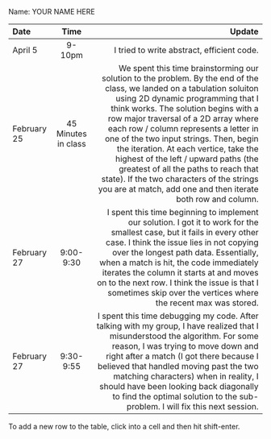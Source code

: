 Name: YOUR NAME HERE

| Date        |        Time         |                                                                                                                                                                                                                                                                                                                                                                                                                                                                                                                                                                 Update |
|:------------|:-------------------:|-----------------------------------------------------------------------------------------------------------------------------------------------------------------------------------------------------------------------------------------------------------------------------------------------------------------------------------------------------------------------------------------------------------------------------------------------------------------------------------------------------------------------------------------------------------------------:|
| April 5     |       9-10pm        |                                                                                                                                                                                                                                                                                                                                                                                                                                                                                                                             I tried to write abstract, efficient code. |
| February 25 | 45 Minutes in class | We spent this time brainstorming our solution to the problem. By the end of the class, we landed on a tabulation soluiton using 2D dynamic programming that I think works. The solution begins with a row major traversal of a 2D array where each row / column represents a letter in one of the two input strings. Then, begin the iteration. At each vertice, take the highest of the left / upward paths (the greatest of all the paths to reach that state). If the two characters of the strings you are at match, add one and then iterate both row and column. |
| February 27 |      9:00-9:30      |                                                                                                                                                 I spent this time beginning to implement our solution. I got it to work for the smallest case, but it fails in every other case. I think the issue lies in not copying over the longest path data. Essentially, when a match is hit, the code immediately iterates the column it starts at and moves on to the next row. I think the issue is that I sometimes skip over the vertices where the recent max was stored. |
| February 27 |      9:30-9:55      |                                                                                                                                              I spent this time debugging my code. After talking with my group, I have realized that I misunderstood the algorithm. For some reason, I was trying to move down and right after a match (I got there because I believed that handled moving past the two matching characters) when in reality, I should have been looking back diagonally to find the optimal solution to the sub-problem. I will fix this next session. |


To add a new row to the table, click into a cell and then hit shift-enter.